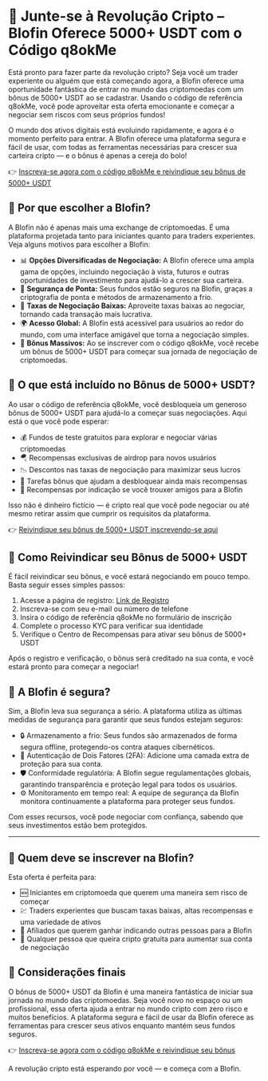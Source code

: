 <h1>🚀 Junte-se à Revolução Cripto – Blofin Oferece 5000+ USDT com o Código q8okMe</h1>
    <p>Está pronto para fazer parte da revolução cripto? Seja você um trader experiente ou alguém que está começando agora, a Blofin oferece uma oportunidade fantástica de entrar no mundo das criptomoedas com um bônus de 5000+ USDT ao se cadastrar. Usando o código de referência q8okMe, você pode aproveitar esta oferta emocionante e começar a negociar sem riscos com seus próprios fundos!</p>
    <p>O mundo dos ativos digitais está evoluindo rapidamente, e agora é o momento perfeito para entrar. A Blofin oferece uma plataforma segura e fácil de usar, com todas as ferramentas necessárias para crescer sua carteira cripto — e o bônus é apenas a cereja do bolo!</p>
    <p>👉 <a href="https://blofin.com/register?referral_code=q8okMe">Inscreva-se agora com o código q8okMe e reivindique seu bônus de 5000+ USDT</a></p>
   
<h2>🌟 Por que escolher a Blofin?</h2>
    <p>A Blofin não é apenas mais uma exchange de criptomoedas. É uma plataforma projetada tanto para iniciantes quanto para traders experientes. Veja alguns motivos para escolher a Blofin:</p>
    <ul>
        <li>📊 <strong>Opções Diversificadas de Negociação:</strong> A Blofin oferece uma ampla gama de opções, incluindo negociação à vista, futuros e outras oportunidades de investimento para ajudá-lo a crescer sua carteira.</li>
        <li>🔐 <strong>Segurança de Ponta:</strong> Seus fundos estão seguros na Blofin, graças a criptografia de ponta e métodos de armazenamento a frio.</li>
        <li>💸 <strong>Taxas de Negociação Baixas:</strong> Aproveite taxas baixas ao negociar, tornando cada transação mais lucrativa.</li>
        <li>🌍 <strong>Acesso Global:</strong> A Blofin está acessível para usuários ao redor do mundo, com uma interface amigável que torna a negociação simples.</li>
        <li>🎁 <strong>Bônus Massivos:</strong> Ao se inscrever com o código q8okMe, você recebe um bônus de 5000+ USDT para começar sua jornada de negociação de criptomoedas.</li>
    </ul>
    
<h2>🎁 O que está incluído no Bônus de 5000+ USDT?</h2>
    <p>Ao usar o código de referência q8okMe, você desbloqueia um generoso bônus de 5000+ USDT para ajudá-lo a começar suas negociações. Aqui está o que você pode esperar:</p>
    <ul>
        <li>💰 Fundos de teste gratuitos para explorar e negociar várias criptomoedas</li>
        <li>🪂 Recompensas exclusivas de airdrop para novos usuários</li>
        <li>📉 Descontos nas taxas de negociação para maximizar seus lucros</li>
        <li>🎯 Tarefas bônus que ajudam a desbloquear ainda mais recompensas</li>
        <li>🤝 Recompensas por indicação se você trouxer amigos para a Blofin</li>
    </ul>
    <p>Isso não é dinheiro fictício — é cripto real que você pode negociar ou até mesmo retirar assim que cumprir os requisitos da plataforma.</p>
    <p>👉 <a href="https://blofin.com/register?referral_code=q8okMe">Reivindique seu bônus de 5000+ USDT inscrevendo-se aqui</a></p>
    
<h2>📝 Como Reivindicar seu Bônus de 5000+ USDT</h2>
    <p>É fácil reivindicar seu bônus, e você estará negociando em pouco tempo. Basta seguir esses simples passos:</p>
    <ol>
        <li>Acesse a página de registro: <a href="https://blofin.com/register?referral_code=q8okMe">Link de Registro</a></li>
        <li>Inscreva-se com seu e-mail ou número de telefone</li>
        <li>Insira o código de referência q8okMe no formulário de inscrição</li>
        <li>Complete o processo KYC para verificar sua identidade</li>
        <li>Verifique o Centro de Recompensas para ativar seu bônus de 5000+ USDT</li>
    </ol>
    <p>Após o registro e verificação, o bônus será creditado na sua conta, e você estará pronto para começar a negociar!</p>
   
<h2>🔐 A Blofin é segura?</h2>
    <p>Sim, a Blofin leva sua segurança a sério. A plataforma utiliza as últimas medidas de segurança para garantir que seus fundos estejam seguros:</p>
    <ul>
        <li>🔒 Armazenamento a frio: Seus fundos são armazenados de forma segura offline, protegendo-os contra ataques cibernéticos.</li>
        <li>📲 Autenticação de Dois Fatores (2FA): Adicione uma camada extra de proteção para sua conta.</li>
        <li>🛡️ Conformidade regulatória: A Blofin segue regulamentações globais, garantindo transparência e proteção legal para todos os usuários.</li>
        <li>⚙️ Monitoramento em tempo real: A equipe de segurança da Blofin monitora continuamente a plataforma para proteger seus fundos.</li>
    </ul>
    <p>Com esses recursos, você pode negociar com confiança, sabendo que seus investimentos estão bem protegidos.</p>
    <hr>
<h2>🎯 Quem deve se inscrever na Blofin?</h2>
    <p>Esta oferta é perfeita para:</p>
    <ul>
        <li>🆕 Iniciantes em criptomoeda que querem uma maneira sem risco de começar</li>
        <li>💹 Traders experientes que buscam taxas baixas, altas recompensas e uma variedade de ativos</li>
        <li>🤝 Afiliados que querem ganhar indicando outras pessoas para a Blofin</li>
        <li>💸 Qualquer pessoa que queira cripto gratuita para aumentar sua conta de negociação</li>
    </ul>
    
<h2>🎉 Considerações finais</h2>
    <p>O bônus de 5000+ USDT da Blofin é uma maneira fantástica de iniciar sua jornada no mundo das criptomoedas. Seja você novo no espaço ou um profissional, essa oferta ajuda a entrar no mundo cripto com zero risco e muitos benefícios. A plataforma segura e fácil de usar da Blofin oferece as ferramentas para crescer seus ativos enquanto mantém seus fundos seguros.</p>
    <p>👉 <a href="https://blofin.com/register?referral_code=q8okMe">Inscreva-se agora com o código q8okMe e reivindique seu bônus</a></p>
    <p>A revolução cripto está esperando por você — e começa com a Blofin.</p>
</body>
</html>
